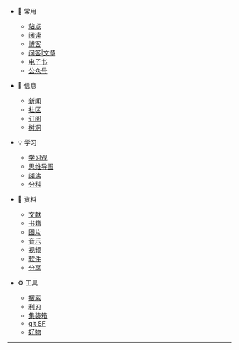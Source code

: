 <!-- *  [⭐ 目录](/Catalog.md) -->
- 📎 常用
    - [站点](/cy/site.md)
    - [阅读](/cy/阅读.md)
    <!-- - [聆听](/cy/listen.md) -->
    - [博客](/cy/博客.md)
    - [问答|文章](/cy/问答_文章.md)
    - [电子书](/cy/电子书.md)
    - [公众号](/cy/wxgzh.md)
- 📃 信息
    - [新闻](/信息/news.md)
    - [社区](信息/community.md)
    - [订阅](/信息/订阅.md)
    - [树洞](信息/树洞.md)
    <!-- - [优兔](信息/youtube.md) -->

- 💡 学习
    - [学习观](/学习/学习观.md)
    <!-- - [学习技巧](学习/学习技巧.md) -->
    - [思维导图](学习/思维导图.md)
    <!-- - [python](/学习/python.md) -->
    <!-- - [Youtube](/学习/youtube.md) -->
    <!-- - [科研](/学习/科研.md) -->
    - [阅读](/学习/阅读.md)
    - [分科](/学习/分科.md)
- 📁 资料
    - [文献](/zy/文献.md)
    - [书籍](/zy/books.md)
    - [图片](/zy/图片.md)
    - [音乐](/zy/音频.md)
    - [视频](/zy/视频.md)
    - [软件](/zy/软件.md)
    - [分享](/zy/share.md)

- ⚙️ 工具
    - [搜索](/tools/s&d.md)
    - [利刃](tools/利刃.md)
    - [集装箱](/tools/a1.md)
    - [git SF](/tools/a2.md)
    - [好物](tools/好物.md)
<!-- - 🔭 碎片
    - [字体](车库/字体.md)
    - [hot](车库/hot.md)
    - [信息](车库/Information.md) -->
---
